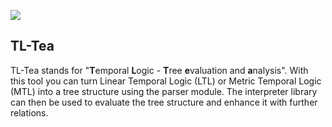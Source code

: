 [![](https://jitpack.io/v/Cambio-Project/TL-Tea.svg)](https://jitpack.io/#Cambio-Project/TL-Tea)

## TL-Tea

TL-Tea stands for "**T**emporal **L**ogic - **T**ree **e**valuation and **a**nalysis". With this tool you can turn
Linear Temporal Logic (LTL) or Metric Temporal Logic (MTL) into a tree structure using the parser module. The
interpreter library can then be used to evaluate the tree structure and enhance it with further relations.


